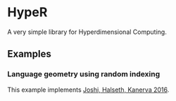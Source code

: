 # HypeR

A very simple library for Hyperdimensional Computing.

## Examples

### Language geometry using random indexing

This example implements [Joshi, Halseth, Kanerva 2016](https://redwood.berkeley.edu/wp-content/uploads/2020/08/JoshiEtAl-QI2016-language-geometry-copy.pdf).
